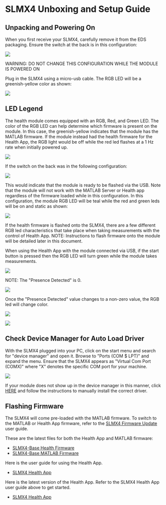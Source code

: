# SLMX4 Unboxing and Setup Guide

## Unpacking and Powering On

When you first receive your SLMX4, carefully remove it from the EDS packaging.
Ensure the switch at the back is in this configuration:

![](../images/initial_unboxing_and_setup/1.png)

WARNING: DO NOT CHANGE THIS CONFIGURATION WHILE THE MODULE IS POWERED ON
  
Plug in the SLMX4 using a micro-usb cable. The RGB LED will be a greenish-yellow color as shown:

![](../images/initial_unboxing_and_setup/2.png)

## LED Legend
The health module comes equipped with an RGB, Red, and Green LED.
The color of the RGB LED can help determine which firmware is present on the module.
In this case, the greenish-yellow indicates that the module has the MATLAB firmware.
If the module instead had the health firmware for the Health App, the RGB light would be off while the red led flashes at a 1 Hz rate when initially powered up.

![](../images/initial_unboxing_and_setup/3.png)

If the switch on the back was in the following configuration:

![](../images/initial_unboxing_and_setup/4.png)

This would indicate that the module is ready to be flashed via the USB. Note that the module will not work with the MATLAB Server or Health app regardless of the firmware loaded while in this configuration.
In this configuration, the module RGB LED will be teal while the red and green leds will be on and static as shown:

![](../images/initial_unboxing_and_setup/5.png)

If the health firmware is flashed onto the SLMX4, there are a few different RGB led characteristics that take place when taking measurements with the control of Health App.
NOTE: Instructions to flash firmware onto the module will be detailed later in this document.

When using the Health App with the module connected via USB, if the start button is pressed then the RGB LED will turn green while the module takes measurements.

![](../images/initial_unboxing_and_setup/6.PNG)

NOTE: The "Presence Detected" is 0.

![](../images/initial_unboxing_and_setup/7.png)

Once the "Presence Detected" value changes to a non-zero value, the RGB led will change color.

![](../images/initial_unboxing_and_setup/8.png)

![](../images/initial_unboxing_and_setup/9.png)

## Check Device Manager for Auto Load Driver

With the SLMX4 plugged into your PC, click on the start menu and search for "device manager" and open it. Browse to "Ports (COM $ LPT)" and expand the menu. Ensure that the SLMX4 appears as "Virtual Com Port (COMX)" where "X" denotes the specific COM port for your machine.

![](../images/initial_unboxing_and_setup/10.png)

If your module does not show up in the device manager in this manner, click [HERE](modules/usb_driver) and follow the instructions to manually install the correct driver.

## Flashing Firmware

The SLMX4 will come pre-loaded with the MATLAB firmware. To switch to the MATLAB or Health App firmware, refer to the [SLMX4 Firmware Update](insecure_fw_update.md) user guide.

These are the latest files for both the Health App and MATLAB firmware:

- [SLMX4-Base Health Firmware](https://modules-release.s3-us-west-2.amazonaws.com/firmware/slmx4_base_usb_vcom_pb_dsp-epam0P1.s19)
- [SLMX4-Base MATLAB Firmware](https://modules-release.s3-us-west-2.amazonaws.com/firmware/slmx4_base_usb_vcom_xep_matlab_server.s19)
 
Here is the user guide for using the Health App. 

- [SLMX4 Health App](health_app.md)

Here is the latest version of the Health App. Refer to the SLMX4 Health App user guide above to get started.

- [SLMX4 Health App](https://modules-release.s3-us-west-2.amazonaws.com/health_windows_app/slmx4_health_ui_usb.zip)
